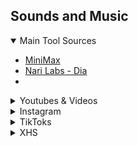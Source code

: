 ## Sounds and Music

<details open>
  <summary> Main Tool Sources</summary>

  - [MiniMax](https://www.minimax.io/)
  - [Nari Labs - Dia](https://github.com/nari-labs/dia)
  - 
</details>

<details>
  <summary> Youtubes & Videos </summary>

  - [AudioX](https://youtu.be/u9p-NceZzmI?si=Cym7TpCSjSZZn30v)


</details>

<details>
  <summary> Instagram</summary>
  
  - [Minimax Speech02 HD](https://www.instagram.com/reel/DKZIkMSTw6u/)
  - [Dia 1.6B](https://www.instagram.com/reel/DJgZSdluv4n/)
  - [HeyGen VoiceMirroring](https://www.instagram.com/p/DJUjBOsI9In/)


</details>

<details>
  <summary> TikToks</summary>
</details>

<details>
  <summary> XHS</summary>
</details>